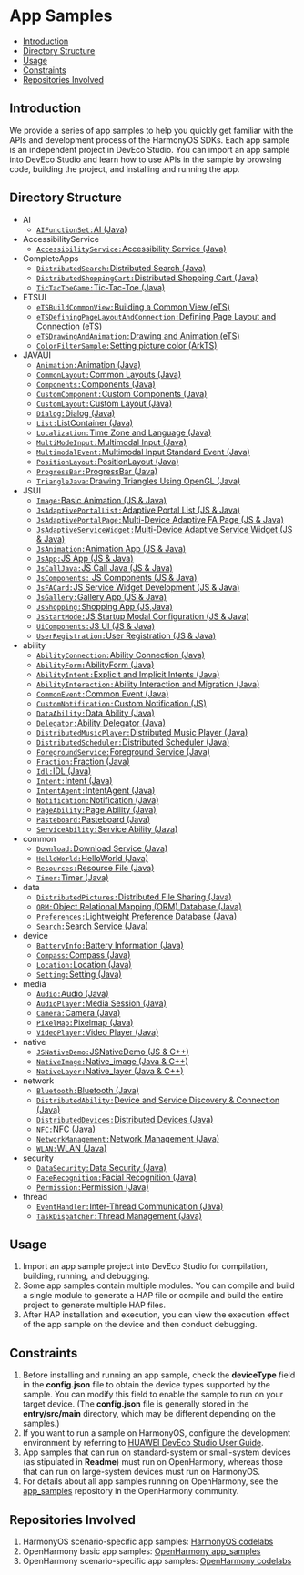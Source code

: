 # App Samples

-   [Introduction](#section1470103520301)
-   [Directory Structure](#sectionMenu)
-   [Usage](#section17988202503116)
-   [Constraints](#section18841871178)
-   [Repositories Involved](#section741114082513)

## Introduction

We provide a series of app samples to help you quickly get familiar with the APIs and development process of the HarmonyOS SDKs. Each app sample is an independent project in DevEco Studio. You can import an app sample into DevEco Studio and learn how to use APIs in the sample by browsing code, building the project, and installing and running the app.

## Directory Structure<a name="sectionMenu"></a>
- AI
  - [`AIFunctionSet:`AI (Java)](https://gitee.com/harmonyos/harmonyos_app_samples/tree/master/AI/AIFunctionSet)
- AccessibilityService 
  - [`AccessibilityService:`Accessibility Service (Java)](https://gitee.com/harmonyos/harmonyos_app_samples/tree/master/AccessibilityService/AccessibilityService)
- CompleteApps
  - [`DistributedSearch:`Distributed Search (Java)](https://gitee.com/harmonyos/harmonyos_app_samples/tree/master/CompleteApps/DistributedSearch) 
  - [`DistributedShoppingCart:`Distributed Shopping Cart (Java)](https://gitee.com/harmonyos/harmonyos_app_samples/tree/master/CompleteApps/DistributedShoppingCart) 
  - [`TicTacToeGame:`Tic-Tac-Toe (Java)](https://gitee.com/harmonyos/harmonyos_app_samples/tree/master/CompleteApps/TicTacToeGame) 
- ETSUI
  - [`eTSBuildCommonView:`Building a Common View (eTS)](https://gitee.com/harmonyos/harmonyos_app_samples/tree/master/ETSUI/eTSBuildCommonView) 
  - [`eTSDefiningPageLayoutAndConnection:`Defining Page Layout and Connection (eTS)](https://gitee.com/harmonyos/harmonyos_app_samples/tree/master/ETSUI/eTSDefiningPageLayoutAndConnection) 
  - [`eTSDrawingAndAnimation:`Drawing and Animation (eTS)](https://gitee.com/harmonyos/harmonyos_app_samples/tree/master/ETSUI/eTSDrawingAndAnimation)
  - [`ColorFilterSample:`Setting picture color (ArkTS)](https://gitee.com/hundred_miles_long_sky/samples/tree/master/ETSUI/ColorFilterSample)  
- JAVAUI
  - [`Animation:`Animation (Java)](https://gitee.com/harmonyos/harmonyos_app_samples/tree/master/JAVAUI/Animation) 
  - [`CommonLayout:`Common Layouts (Java)](https://gitee.com/harmonyos/harmonyos_app_samples/tree/master/JAVAUI/CommonLayout)   
  - [`Components:`Components (Java)](https://gitee.com/harmonyos/harmonyos_app_samples/tree/master/JAVAUI/Components) 
  - [`CustomComponent:`Custom Components (Java)](https://gitee.com/harmonyos/harmonyos_app_samples/tree/master/JAVAUI/CustomComponent)   
  - [`CustomLayout:`Custom Layout (Java)](https://gitee.com/harmonyos/harmonyos_app_samples/tree/master/JAVAUI/CustomLayout) 
  - [`Dialog:`Dialog (Java)](https://gitee.com/harmonyos/harmonyos_app_samples/tree/master/JAVAUI/Dialog) 
  - [`List:`ListContainer (Java)](https://gitee.com/harmonyos/harmonyos_app_samples/tree/master/JAVAUI/List) 
  - [`Localization:`Time Zone and Language (Java)](https://gitee.com/harmonyos/harmonyos_app_samples/tree/master/JAVAUI/Localization) 
  - [`MultiModeInput:`Multimodal Input (Java)](https://gitee.com/harmonyos/harmonyos_app_samples/tree/master/JAVAUI/MultiModeInput) 
  - [`MultimodalEvent:`Multimodal Input Standard Event (Java)](https://gitee.com/harmonyos/harmonyos_app_samples/tree/master/JAVAUI/MultimodalEvent) 
  - [`PositionLayout:`PositionLayout (Java)](https://gitee.com/harmonyos/harmonyos_app_samples/tree/master/JAVAUI/PositionLayout) 
  - [`ProgressBar:`ProgressBar (Java)](https://gitee.com/harmonyos/harmonyos_app_samples/tree/master/JAVAUI/ProgressBar) 
  - [`TriangleJava:`Drawing Triangles Using OpenGL (Java)](https://gitee.com/harmonyos/harmonyos_app_samples/tree/master/JAVAUI/TriangleJava)   
- JSUI
  - [`Image:`Basic Animation (JS & Java)](https://gitee.com/harmonyos/harmonyos_app_samples/tree/master/JSUI/Image) 
  - [`JsAdaptivePortalList:`Adaptive Portal List (JS & Java)](https://gitee.com/harmonyos/harmonyos_app_samples/tree/master/JSUI/JsAdaptivePortalList) 
  - [`JsAdaptivePortalPage:`Multi-Device Adaptive FA Page (JS & Java)](https://gitee.com/harmonyos/harmonyos_app_samples/tree/master/JSUI/JsAdaptivePortalPage) 
  - [`JsAdaptiveServiceWidget:`Multi-Device Adaptive Service Widget (JS & Java)](https://gitee.com/harmonyos/harmonyos_app_samples/tree/master/JSUI/JsAdaptiveServiceWidget) 
  - [`JsAnimation:`Animation App (JS & Java)](https://gitee.com/harmonyos/harmonyos_app_samples/tree/master/JSUI/JsAnimation) 
  - [`JsApp:`JS App (JS & Java)](https://gitee.com/harmonyos/harmonyos_app_samples/tree/master/JSUI/JsApp) 
  - [`JsCallJava:`JS Call Java (JS & Java)](https://gitee.com/harmonyos/harmonyos_app_samples/tree/master/JSUI/JsCallJava) 
  - [`JsComponents:` JS Components (JS & Java)](https://gitee.com/harmonyos/harmonyos_app_samples/tree/master/JSUI/JsComponents) 
  - [`JsFACard:`JS Service Widget Development (JS & Java)](https://gitee.com/harmonyos/harmonyos_app_samples/tree/master/JSUI/JsFACard) 
  - [`JsGallery:`Gallery App (JS & Java)](https://gitee.com/harmonyos/harmonyos_app_samples/tree/master/JSUI/JsGallery) 
  - [`JsShopping:`Shopping App (JS,Java)](https://gitee.com/harmonyos/harmonyos_app_samples/tree/master/JSUI/JsShopping) 
  - [`JsStartMode:`JS Startup Modal Configuration (JS & Java)](https://gitee.com/harmonyos/harmonyos_app_samples/tree/master/JSUI/JsStartMode) 
  - [`UiComponents:`JS UI (JS & Java)](https://gitee.com/harmonyos/harmonyos_app_samples/tree/master/JSUI/UiComponents) 
  - [`UserRegistration:`User Registration (JS & Java)](https://gitee.com/harmonyos/harmonyos_app_samples/tree/master/JSUI/UserRegistration)   
- ability
  - [`AbilityConnection:`Ability Connection (Java)](https://gitee.com/harmonyos/harmonyos_app_samples/tree/master/ability/AbilityConnection)   
  - [`AbilityForm:`AbilityForm (Java)](https://gitee.com/harmonyos/harmonyos_app_samples/tree/master/ability/AbilityForm)   
  - [`AbilityIntent:`Explicit and Implicit Intents (Java)](https://gitee.com/harmonyos/harmonyos_app_samples/tree/master/ability/AbilityIntent)   
  - [`AbilityInteraction:`Ability Interaction and Migration (Java)](https://gitee.com/harmonyos/harmonyos_app_samples/tree/master/ability/AbilityInteraction)   
  - [`CommonEvent:`Common Event (Java)](https://gitee.com/harmonyos/harmonyos_app_samples/tree/master/ability/CommonEvent)   
  - [`CustomNotification:`Custom Notification (JS)](https://gitee.com/harmonyos/harmonyos_app_samples/tree/master/ability/CustomNotification)   
  - [`DataAbility:`Data Ability (Java)](https://gitee.com/harmonyos/harmonyos_app_samples/tree/master/ability/DataAbility)   
  - [`Delegator:`Ability Delegator (Java)](https://gitee.com/harmonyos/harmonyos_app_samples/tree/master/ability/Delegator)   
  - [`DistributedMusicPlayer:`Distributed Music Player (Java)](https://gitee.com/harmonyos/harmonyos_app_samples/tree/master/ability/DistributedMusicPlayer)   
  - [`DistributedScheduler:`Distributed Scheduler (Java)](https://gitee.com/harmonyos/harmonyos_app_samples/tree/master/ability/DistributedScheduler)   
  - [`ForegroundService:`Foreground Service (Java)](https://gitee.com/harmonyos/harmonyos_app_samples/tree/master/ability/ForegroundService)   
  - [`Fraction:`Fraction (Java)](https://gitee.com/harmonyos/harmonyos_app_samples/tree/master/ability/Fraction)   
  - [`Idl:`IDL (Java)](https://gitee.com/harmonyos/harmonyos_app_samples/tree/master/ability/Idl)   
  - [`Intent:`Intent (Java)](https://gitee.com/harmonyos/harmonyos_app_samples/tree/master/ability/Intent) 
  - [`IntentAgent:`IntentAgent (Java)](https://gitee.com/harmonyos/harmonyos_app_samples/tree/master/ability/IntentAgent) 
  - [`Notification:`Notification (Java)](https://gitee.com/harmonyos/harmonyos_app_samples/tree/master/ability/Notification) 
  - [`PageAbility:`Page Ability (Java)](https://gitee.com/harmonyos/harmonyos_app_samples/tree/master/ability/PageAbility) 
  - [`Pasteboard:`Pasteboard (Java)](https://gitee.com/harmonyos/harmonyos_app_samples/tree/master/ability/Pasteboard) 
  - [`ServiceAbility:`Service Ability (Java)](https://gitee.com/harmonyos/harmonyos_app_samples/tree/master/ability/ServiceAbility) 
- common
  - [`Download:`Download Service (Java)](https://gitee.com/harmonyos/harmonyos_app_samples/tree/master/common/Download)
  - [`HelloWorld:`HelloWorld (Java)](https://gitee.com/harmonyos/harmonyos_app_samples/tree/master/common/HelloWorld)
  - [`Resources:`Resource File (Java)](https://gitee.com/harmonyos/harmonyos_app_samples/tree/master/common/Resources)
  - [`Timer:`Timer (Java)](https://gitee.com/harmonyos/harmonyos_app_samples/tree/master/common/Timer)
- data
  - [`DistributedPictures:`Distributed File Sharing (Java)](https://gitee.com/harmonyos/harmonyos_app_samples/tree/master/data/DistributedPictures)
  - [`ORM:`Object Relational Mapping (ORM) Database (Java)](https://gitee.com/harmonyos/harmonyos_app_samples/tree/master/data/ORM)
  - [`Preferences:`Lightweight Preference Database (Java)](https://gitee.com/harmonyos/harmonyos_app_samples/tree/master/data/Preferences)	
  - [`Search:`Search Service (Java)](https://gitee.com/harmonyos/harmonyos_app_samples/tree/master/data/Search)	
- device
  - [`BatteryInfo:`Battery Information (Java)](https://gitee.com/harmonyos/harmonyos_app_samples/tree/master/device/BatteryInfo)	
  - [`Compass:`Compass (Java)](https://gitee.com/harmonyos/harmonyos_app_samples/tree/master/device/Compass)	
  - [`Location:`Location (Java)](https://gitee.com/harmonyos/harmonyos_app_samples/tree/master/device/Location)	
  - [`Setting:`Setting (Java)](https://gitee.com/harmonyos/harmonyos_app_samples/tree/master/device/Setting)	  
- media
  - [`Audio:`Audio (Java)](https://gitee.com/harmonyos/harmonyos_app_samples/tree/master/media/Audio)
  - [`AudioPlayer:`Media Session (Java)](https://gitee.com/harmonyos/harmonyos_app_samples/tree/master/media/AudioPlayer)
  - [`Camera:`Camera (Java)](https://gitee.com/harmonyos/harmonyos_app_samples/tree/master/media/Camera)
  - [`PixelMap:`Pixelmap (Java)](https://gitee.com/harmonyos/harmonyos_app_samples/tree/master/media/PixelMap)
  - [`VideoPlayer:`Video Player (Java)](https://gitee.com/harmonyos/harmonyos_app_samples/tree/master/media/VideoPlayer)  
- native
  - [`JSNativeDemo:`JSNativeDemo (JS & C++)](https://gitee.com/harmonyos/harmonyos_app_samples/tree/master/native/JSNativeDemo) 
  - [`NativeImage:`Native_image (Java & C++)](https://gitee.com/harmonyos/harmonyos_app_samples/tree/master/native/NativeImage) 
  - [`NativeLayer:`Native_layer (Java & C++)](https://gitee.com/harmonyos/harmonyos_app_samples/tree/master/native/NativeLayer)   
- network
  - [`Bluetooth:`Bluetooth (Java)](https://gitee.com/harmonyos/harmonyos_app_samples/tree/master/network/Bluetooth)
  - [`DistributedAbility:`Device and Service Discovery & Connection (Java)](https://gitee.com/harmonyos/harmonyos_app_samples/tree/master/network/DistributedAbility)
  - [`DistributedDevices:`Distributed Devices (Java)](https://gitee.com/harmonyos/harmonyos_app_samples/tree/master/network/DistributedDevices)
  - [`NFC:`NFC (Java)](https://gitee.com/harmonyos/harmonyos_app_samples/tree/master/network/NFC)
  - [`NetworkManagement:`Network Management (Java)](https://gitee.com/harmonyos/harmonyos_app_samples/tree/master/network/NetworkManagement)
  - [`WLAN:`WLAN (Java)](https://gitee.com/harmonyos/harmonyos_app_samples/tree/master/network/WLAN)
- security
  - [`DataSecurity:`Data Security (Java)](https://gitee.com/harmonyos/harmonyos_app_samples/tree/master/security/DataSecurity)  
  - [`FaceRecognition:`Facial Recognition (Java)](https://gitee.com/harmonyos/harmonyos_app_samples/tree/master/security/FaceRecognition)  
  - [`Permission:`Permission (Java)](https://gitee.com/harmonyos/harmonyos_app_samples/tree/master/security/Permission)    
- thread
  - [`EventHandler:`Inter-Thread Communication (Java)](https://gitee.com/harmonyos/harmonyos_app_samples/tree/master/thread/EventHandler)  
  - [`TaskDispatcher:`Thread Management (Java)](https://gitee.com/harmonyos/harmonyos_app_samples/tree/master/thread/TaskDispatcher)  
  
## Usage

1.  Import an app sample project into DevEco Studio for compilation, building, running, and debugging.
2.  Some app samples contain multiple modules. You can compile and build a single module to generate a HAP file or compile and build the entire project to generate multiple HAP files.
3.  After HAP installation and execution, you can view the execution effect of the app sample on the device and then conduct debugging.

## Constraints

1.  Before installing and running an app sample, check the **deviceType** field in the **config.json** file to obtain the device types supported by the sample. You can modify this field to enable the sample to run on your target device. (The **config.json** file is generally stored in the **entry/src/main** directory, which may be different depending on the samples.)
2.  If you want to run a sample on HarmonyOS, configure the development environment by referring to [HUAWEI DevEco Studio User Guide](https://developer.harmonyos.com/en/docs/documentation/doc-guides/tools_overview-0000001053582387).
3.  App samples that can run on standard-system or small-system devices (as stipulated in **Readme**) must run on OpenHarmony, whereas those that can run on large-system devices must run on HarmonyOS.
4.  For details about all app samples running on OpenHarmony, see the [app_samples](https://gitee.com/openharmony/app_samples) repository in the OpenHarmony community.

## Repositories Involved

1.  HarmonyOS scenario-specific app samples: [HarmonyOS codelabs](https://gitee.com/harmonyos/harmonyos_codelabs)
2.  OpenHarmony basic app samples: [OpenHarmony app_samples](https://gitee.com/openharmony/app_samples)
3.  OpenHarmony scenario-specific app samples: [OpenHarmony codelabs](https://gitee.com/openharmony/codelabs)
